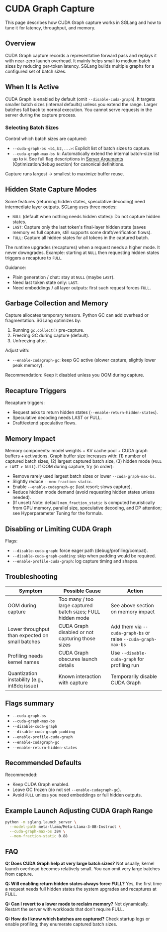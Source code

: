 # CUDA Graph Capture

This page describes how CUDA Graph capture works in SGLang and how to tune it for latency, throughput, and memory.

## Overview
CUDA Graph capture records a representative forward pass and replays it with near-zero launch overhead. It mainly helps small to medium batch sizes by reducing per-token latency. SGLang builds multiple graphs for a configured set of batch sizes.

## When It Is Active
CUDA Graph is enabled by default (omit `--disable-cuda-graph`).
It targets smaller batch sizes (internal defaults) unless you extend the range. Larger batches fall back to normal execution.
You cannot serve requests in the server during the capture process.

### Selecting Batch Sizes
Control which batch sizes are captured:
- `--cuda-graph-bs <b1,b2,...>`: Explicit list of batch sizes to capture.
- `--cuda-graph-max-bs N`: Automatically extend the internal batch-size list up to `N`.
See full flag descriptions in [Server Arguments](server_arguments.md) (Optimization/debug section) for canonical definitions.

Capture runs largest -> smallest to maximize buffer reuse.

## Hidden State Capture Modes
Some features (returning hidden states, speculative decoding) need intermediate layer outputs. SGLang uses three modes:
- `NULL` (default when nothing needs hidden states): Do not capture hidden states.
- `LAST`: Capture only the last token's final-layer hidden state (saves memory vs full capture, still supports some draft/verification flows).
- `FULL`: Capture all hidden states for all tokens in the captured batch.

The runtime upgrades (recaptures) when a request needs a higher mode. It never downgrades. Example: starting at `NULL` then requesting hidden states triggers a recapture to `FULL`.

Guidance:
- Plain generation / chat: stay at `NULL` (maybe `LAST`).
- Need last token state only: `LAST`.
- Need embeddings / all layer outputs: first such request forces `FULL`.

## Garbage Collection and Memory
Capture allocates temporary tensors. Python GC can add overhead or fragmentation. SGLang optimizes by:
1. Running `gc.collect()` pre-capture.
2. Freezing GC during capture (default).
3. Unfreezing after.

Adjust with:
- `--enable-cudagraph-gc`: keep GC active (slower capture, slightly lower peak memory).

Recommendation: Keep it disabled unless you OOM during capture.

## Recapture Triggers
Recapture triggers:
- Request asks to return hidden states (`--enable-return-hidden-states`).
- Speculative decoding needs LAST or FULL.
- Draft/extend speculative flows.

## Memory Impact
Memory components: model weights + KV cache pool + CUDA graph buffers + activations.
Graph buffer size increases with: (1) number of captured batch sizes, (2) largest captured batch size, (3) hidden mode (`FULL > LAST > NULL`).
If OOM during capture, try (in order):
- Remove rarely used largest batch sizes or lower `--cuda-graph-max-bs`.
- Slightly reduce `--mem-fraction-static`.
- Enable `--enable-cudagraph-gc` (last resort; slows capture).
- Reduce hidden mode demand (avoid requesting hidden states unless needed).
- (If unset) Note: default `mem_fraction_static` is computed heuristically from GPU memory, parallel size, speculative decoding, and DP attention; see Hyperparameter Tuning for the formula.

## Disabling or Limiting CUDA Graph
Flags:
- `--disable-cuda-graph`: force eager path (debug/profiling/compat).
- `--disable-cuda-graph-padding`: skip when padding would be required.
- `--enable-profile-cuda-graph`: log capture timing and shapes.

## Troubleshooting
| Symptom | Possible Cause | Action |
|--------|----------------|--------|
| OOM during capture | Too many / too large captured batch sizes; FULL hidden mode | See above section on memory impact |
| Lower throughput than expected on small batches | CUDA Graph disabled or not capturing those sizes | Add them via `--cuda-graph-bs` or raise `--cuda-graph-max-bs` |
| Profiling needs kernel names | CUDA Graph obscures launch details | Use `--disable-cuda-graph` for profiling run |
| Quantization instability (e.g., int8dq issue) | Known interaction with capture | Temporarily disable CUDA Graph |

## Flags summary
- `--cuda-graph-bs`
- `--cuda-graph-max-bs`
- `--disable-cuda-graph`
- `--disable-cuda-graph-padding`
- `--enable-profile-cuda-graph`
- `--enable-cudagraph-gc`
- `--enable-return-hidden-states`

## Recommended Defaults
Recommended:
- Keep CUDA Graph enabled.
- Leave GC frozen (do not set `--enable-cudagraph-gc`).
- Avoid `FULL` unless you need embeddings or full hidden outputs.

## Example Launch Adjusting CUDA Graph Range
```bash
python -m sglang.launch_server \
  --model-path meta-llama/Meta-Llama-3-8B-Instruct \
  --cuda-graph-max-bs 384 \
  --mem-fraction-static 0.88
```

## FAQ
**Q: Does CUDA Graph help at very large batch sizes?**
Not usually; kernel launch overhead becomes relatively small. You can omit very large batches from capture.

**Q: Will enabling return hidden states always force FULL?**
Yes, the first time a request needs full hidden states the system upgrades and recaptures at FULL.

**Q: Can I revert to a lower mode to reclaim memory?**
Not dynamically. Restart the server with workloads that don't require FULL.

**Q: How do I know which batches are captured?**
Check startup logs or enable profiling; they enumerate captured batch sizes.
